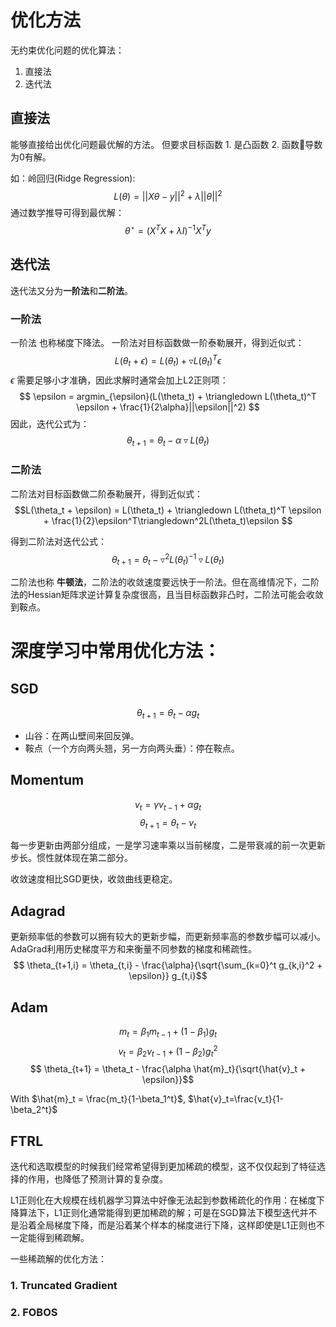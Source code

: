 # 优化方法

无约束优化问题的优化算法：
1. 直接法
2. 迭代法

## 直接法

能够直接给出优化问题最优解的方法。
但要求目标函数 1. 是凸函数 2. 函数导数为0有解。

如：岭回归(Ridge Regression):
$$ L(\theta) = ||X\theta - y||^2 + \lambda ||\theta||^2 $$
通过数学推导可得到最优解：
$$ \theta^\star = (X^TX+\lambda I)^{-1}X^Ty $$

## 迭代法

迭代法又分为**一阶法**和**二阶法**。

### 一阶法 

一阶法 也称梯度下降法。
一阶法对目标函数做一阶泰勒展开，得到近似式：
$$L(\theta_t + \epsilon) = L(\theta_t) + \triangledown L(\theta_t)^T \epsilon $$ 
$\epsilon$ 需要足够小才准确，因此求解时通常会加上L2正则项：
$$ \epsilon = argmin_{\epsilon}(L(\theta_t) + \triangledown L(\theta_t)^T \epsilon + \frac{1}{2\alpha}||\epsilon||^2) $$
因此，迭代公式为：
$$ \theta_{t+1} = \theta_t - \alpha \triangledown L(\theta_t) $$


### 二阶法
二阶法对目标函数做二阶泰勒展开，得到近似式：
$$L(\theta_t + \epsilon) = L(\theta_t) + \triangledown L(\theta_t)^T \epsilon + \frac{1}{2}\epsilon^T\triangledown^2L(\theta_t)\epsilon $$

得到二阶法对迭代公式：
$$ \theta_{t+1} = \theta_t - \triangledown^2L(\theta_t)^{-1}\triangledown L(\theta_t) $$

二阶法也称 **牛顿法**，二阶法的收敛速度要远快于一阶法。但在高维情况下，二阶法的Hessian矩阵求逆计算复杂度很高，且当目标函数非凸时，二阶法可能会收敛到鞍点。


# 深度学习中常用优化方法：

## SGD

$$ \theta_{t+1}=\theta_t - \alpha g_t$$

- 山谷：在两山壁间来回反弹。
- 鞍点（一个方向两头翘，另一方向两头垂）：停在鞍点。

## Momentum 

$$ v_t = \gamma v_{t-1} + \alpha g_t$$
$$ \theta_{t+1} = \theta_t - v_t $$

每一步更新由两部分组成，一是学习速率乘以当前梯度，二是带衰减的前一次更新步长。惯性就体现在第二部分。

收敛速度相比SGD更快，收敛曲线更稳定。

## Adagrad 
更新频率低的参数可以拥有较大的更新步幅，而更新频率高的参数步幅可以减小。AdaGrad利用历史梯度平方和来衡量不同参数的梯度和稀疏性。
$$ \theta_{t+1,i} = \theta_{t,i} - \frac{\alpha}{\sqrt{\sum_{k=0}^t g_{k,i}^2 + \epsilon}} g_{t,i}$$

## Adam

$$ m_t = \beta_1 m_{t-1} + (1-\beta_1)g_t $$
$$ v_t = \beta_2 v_{t-1} + (1-\beta_2)g_t^2$$
$$ \theta_{t+1} = \theta_t - \frac{\alpha \hat{m}_t}{\sqrt{\hat{v}_t + \epsilon}}$$

With $\hat{m}_t = \frac{m_t}{1-\beta_1^t}$, $\hat{v}_t=\frac{v_t}{1-\beta_2^t}$

## FTRL

迭代和选取模型的时候我们经常希望得到更加稀疏的模型，这不仅仅起到了特征选择的作用，也降低了预测计算的复杂度。

L1正则化在大规模在线机器学习算法中好像无法起到参数稀疏化的作用：在梯度下降算法下，L1正则化通常能得到更加稀疏的解；可是在SGD算法下模型迭代并不是沿着全局梯度下降，而是沿着某个样本的梯度进行下降，这样即使是L1正则也不一定能得到稀疏解。

一些稀疏解的优化方法：
### 1. Truncated Gradient

### 2. FOBOS




